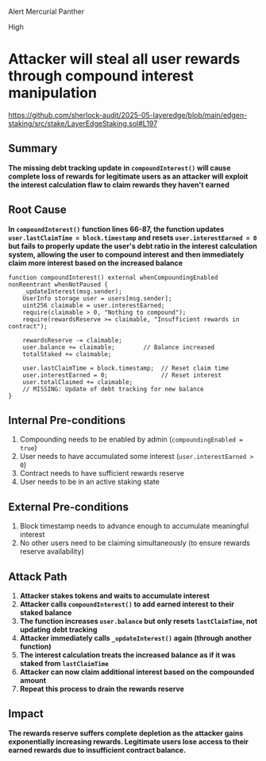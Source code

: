 Alert Mercurial Panther

High

# Attacker will steal all user rewards through compound interest manipulation

https://github.com/sherlock-audit/2025-05-layeredge/blob/main/edgen-staking/src/stake/LayerEdgeStaking.sol#L197

## Summary

**The missing debt tracking update in `compoundInterest()` will cause complete loss of rewards for legitimate users as an attacker will exploit the interest calculation flaw to claim rewards they haven't earned**

## Root Cause

**In `compoundInterest()` function lines 66-87, the function updates `user.lastClaimTime = block.timestamp` and resets `user.interestEarned = 0` but fails to properly update the user's debt ratio in the interest calculation system, allowing the user to compound interest and then immediately claim more interest based on the increased balance**

```solidity
function compoundInterest() external whenCompoundingEnabled nonReentrant whenNotPaused {
    _updateInterest(msg.sender);
    UserInfo storage user = users[msg.sender];
    uint256 claimable = user.interestEarned;
    require(claimable > 0, "Nothing to compound");
    require(rewardsReserve >= claimable, "Insufficient rewards in contract");
    
    rewardsReserve -= claimable;
    user.balance += claimable;        // Balance increased
    totalStaked += claimable;
    
    user.lastClaimTime = block.timestamp;  // Reset claim time
    user.interestEarned = 0;               // Reset interest
    user.totalClaimed += claimable;
    // MISSING: Update of debt tracking for new balance
}
```

## Internal Pre-conditions

1.  Compounding needs to be enabled by admin (`compoundingEnabled = true`)
2.  User needs to have accumulated some interest (`user.interestEarned > 0`)
3.  Contract needs to have sufficient rewards reserve
4.  User needs to be in an active staking state

## External Pre-conditions

1.  Block timestamp needs to advance enough to accumulate meaningful interest
2.  No other users need to be claiming simultaneously (to ensure rewards reserve availability)

## Attack Path

1.  **Attacker stakes tokens and waits to accumulate interest**
2.  **Attacker calls `compoundInterest()` to add earned interest to their staked balance**
3.  **The function increases `user.balance` but only resets `lastClaimTime`, not updating debt tracking**
4.  **Attacker immediately calls `_updateInterest()` again (through another function)**
5.  **The interest calculation treats the increased balance as if it was staked from `lastClaimTime`**
6.  **Attacker can now claim additional interest based on the compounded amount**
7.  **Repeat this process to drain the rewards reserve**

## Impact

**The rewards reserve suffers complete depletion as the attacker gains exponentially increasing rewards. Legitimate users lose access to their earned rewards due to insufficient contract balance.**
